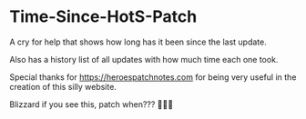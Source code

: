 # Time-Since-HotS-Patch
A cry for help that shows how long has it been since the last update.

Also has a history list of all updates with how much time each one took.

Special thanks for https://heroespatchnotes.com for being very useful in the creation of this silly website.

Blizzard if you see this, patch when??? 🙏🙏🙏
